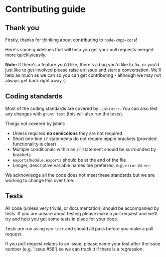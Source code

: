 # Contributing guide

## Thank you

Firstly, thanks for thinking about contributing to `node-xmpp-core`!

Here's some guidelines that will help you get your pull requests merged more quickly/easily.

__Note:__ If there's a feature you'd like, there's a bug you'd like to fix, or you'd just like to get involved please raise an issue and start a conversation. We'll help as much as we can so you can get contributing - although we may not always get back right away :)

## Coding standards

Most of the coding standards are covered by `.jshintrc`. You can also test 
any changes with `grunt test` (this will also run the tests).

Things not covered by jshint:

* Unless required __no semicolons__ they are not required
* Short one-line `if` statements do not require nipple brackets (provided functionality is clear)
* Multiple conditionals within an `if` statement should be surrounded by brackets
* `exports`/`module.exports` should be at the end of the file
* Longer, descriptive variable names are preferred, e.g. `error` vs `err`

We acknowledge all the code does not meet these standards but we are working 
to change this over time.

## Tests

All code (unless very trivial, or documentation) should be accompanied by tests. If you are unsure about testing please make a pull request and we'll try and help you get some tests in place for your code.

Tests are run using `npm test` and should all pass before you make a pull request.

If you pull request relates to an issue, please name your test after the issue number (e.g. 'issue #58') so we can track it if there is a regression.
